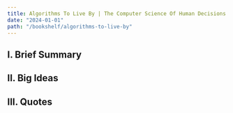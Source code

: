```yaml
---
title: Algorithms To Live By | The Computer Science Of Human Decisions
date: "2024-01-01"
path: "/bookshelf/algorithms-to-live-by"
---
```


## I. Brief Summary

## II. Big Ideas

## III. Quotes